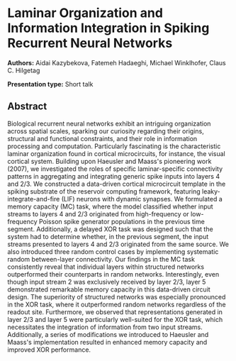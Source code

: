 # Laminar Organization and Information Integration in Spiking Recurrent Neural Networks

**Authors:** Aidai Kazybekova, Fatemeh Hadaeghi, Michael Winklhofer, Claus C. Hilgetag

**Presentation type:** Short talk

## Abstract

Biological recurrent neural networks exhibit an intriguing organization across spatial scales, sparking our curiosity regarding their origins, structural and functional constraints, and their role in information processing and computation. Particularly fascinating is the characteristic laminar organization found in cortical microcircuits, for instance,  the visual cortical system. Building upon Haeusler and Maass's pioneering work (2007), we investigated the roles of specific laminar-specific connectivity patterns in aggregating and integrating generic spike inputs into layers 4 and 2/3.
We constructed a data-driven cortical microcircuit template in the spiking substrate of the reservoir computing framework, featuring leaky-integrate-and-fire (LIF) neurons with dynamic synapses. We formulated a memory capacity (MC) task, where the model classified whether input streams to layers 4 and 2/3 originated from high-frequency or low-frequency Poisson spike generator populations in the previous time segment. Additionally, a delayed XOR task was designed such that the system had to determine whether, in the previous segment, the input streams presented to layers 4 and 2/3 originated from the same source. We also introduced three random control cases by implementing systematic random between-layer connectivity.
Our findings in the MC task consistently reveal that individual layers within structured networks outperformed their counterparts in random networks. Interestingly, even though input stream 2 was exclusively received by layer 2/3, layer 5 demonstrated remarkable memory capacity in this data-driven circuit design. The superiority of structured networks was especially pronounced in the XOR task, where it outperformed random networks regardless of the readout site. Furthermore, we observed that representations generated in layer 2/3 and layer 5 were particularly well-suited for the XOR task, which necessitates the integration of information from two input streams. Additionally, a series of modifications we introduced to Haeusler and Maass's implementation resulted in enhanced memory capacity and improved XOR performance.
